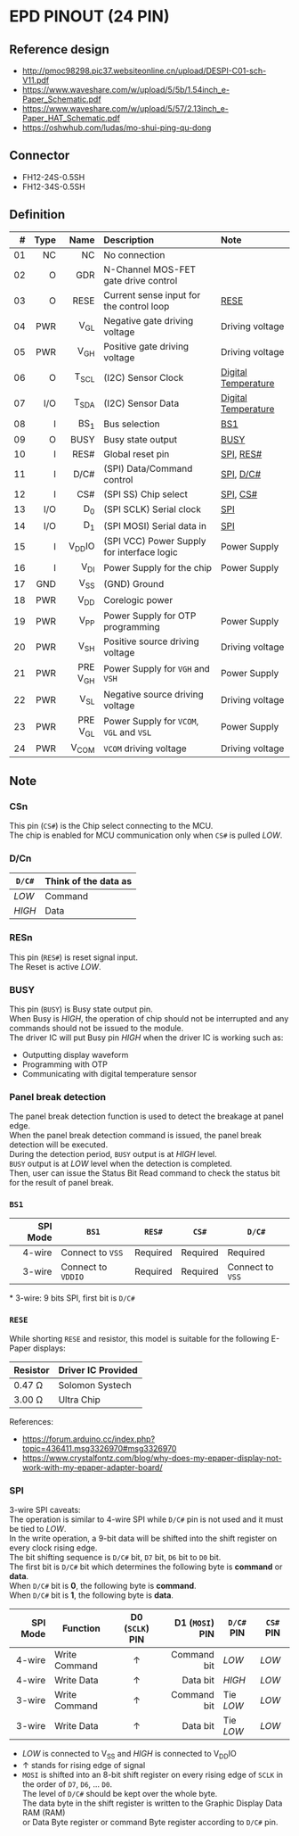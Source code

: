 # EPD PINOUT (24 PIN)

## Reference design

- <http://pmoc98298.pic37.websiteonline.cn/upload/DESPI-C01-sch-V11.pdf>
- <https://www.waveshare.com/w/upload/5/5b/1.54inch_e-Paper_Schematic.pdf>
- <https://www.waveshare.com/w/upload/5/57/2.13inch_e-Paper_HAT_Schematic.pdf>
- <https://oshwhub.com/ludas/mo-shui-ping-qu-dong>

## Connector

- FH12-24S-0.5SH
- FH12-34S-0.5SH

## Definition

|   # | Type |               Name | Description                                | Note                       |
| --: | ---: | -----------------: | :----------------------------------------- | :------------------------- |
|  01 |   NC |                 NC | No connection                              |                            |
|  02 |    O |                GDR | N-Channel MOS-FET gate drive control       |                            |
|  03 |    O |               RESE | Current sense input for the control loop   | [RESE](#rese)              |
|  04 |  PWR |     V<sub>GL</sub> | Negative gate driving voltage              | Driving voltage            |
|  05 |  PWR |     V<sub>GH</sub> | Positive gate driving voltage              | Driving voltage            |
|  06 |    O |    T<sub>SCL</sub> | (I2C) Sensor Clock                         | [Digital Temperature][dt]  |
|  07 |  I/O |    T<sub>SDA</sub> | (I2C) Sensor Data                          | [Digital Temperature][dt]  |
|  08 |    I |     BS<sub>1</sub> | Bus selection                              | [BS1](#bs1)                |
|  09 |    O |               BUSY | Busy state output                          | [BUSY](#busy)              |
|  10 |    I |               RES# | Global reset pin                           | [SPI](#spi), [RES#](#resn) |
|  11 |    I |               D/C# | (SPI) Data/Command control                 | [SPI](#spi), [D/C#](#dcn)  |
|  12 |    I |                CS# | (SPI SS) Chip select                       | [SPI](#spi), [CS#](#csn)   |
|  13 |  I/O |      D<sub>0</sub> | (SPI SCLK) Serial clock                    | [SPI](#spi)                |
|  14 |  I/O |      D<sub>1</sub> | (SPI MOSI) Serial data in                  | [SPI](#spi)                |
|  15 |    I |   V<sub>DD</sub>IO | (SPI VCC) Power Supply for interface logic | Power Supply               |
|  16 |    I |     V<sub>DI</sub> | Power Supply for the chip                  | Power Supply               |
|  17 |  GND |     V<sub>SS</sub> | (GND) Ground                               |                            |
|  18 |  PWR |     V<sub>DD</sub> | Corelogic power                            |                            |
|  19 |  PWR |     V<sub>PP</sub> | Power Supply for OTP programming           | Power Supply               |
|  20 |  PWR |     V<sub>SH</sub> | Positive source driving voltage            | Driving voltage            |
|  21 |  PWR | PRE V<sub>GH</sub> | Power Supply for `VGH` and `VSH`           | Power Supply               |
|  22 |  PWR |     V<sub>SL</sub> | Negative source driving voltage            | Driving voltage            |
|  23 |  PWR | PRE V<sub>GL</sub> | Power Supply for `VCOM`, `VGL` and `VSL`   | Power Supply               |
|  24 |  PWR |    V<sub>COM</sub> | `VCOM` driving voltage                     | Driving voltage            |

[dt]: ../sensors/lm75.md

## Note

### CSn

This pin (`CS#`) is the Chip select connecting to the MCU.
<br>The chip is enabled for MCU communication only when `CS#` is pulled _LOW_.

### D/Cn

| `D/C#` | Think of the data as |
| ------ | -------------------- |
| _LOW_  | Command              |
| _HIGH_ | Data                 |

### RESn

This pin (`RES#`) is reset signal input.
<br>The Reset is active _LOW_.

### BUSY

This pin (`BUSY`) is Busy state output pin.
<br>When Busy is _HIGH_, the operation of chip should not be interrupted and any commands should not be issued to the module.
<br>The driver IC will put Busy pin _HIGH_ when the driver IC is working such as:

- Outputting display waveform
- Programming with OTP
- Communicating with digital temperature sensor

### Panel break detection

The panel break detection function is used to detect the breakage at panel edge.
<br>When the panel break detection command is issued, the panel break detection will be executed.
<br>During the detection period, `BUSY` output is at _HIGH_ level.
<br>`BUSY` output is at _LOW_ level when the detection is completed.
<br>Then, user can issue the Status Bit Read command to check the status bit for the result of panel break.

### `BS1`

| SPI Mode | `BS1`              | `RES#`   | `CS#`    | `D/C#`           |
| -------: | ------------------ | -------- | -------- | ---------------- |
|   4-wire | Connect to `VSS`   | Required | Required | Required         |
|   3-wire | Connect to `VDDIO` | Required | Required | Connect to `VSS` |

\* 3-wire: 9 bits SPI, first bit is `D/C#`

### `RESE`

While shorting `RESE` and resistor, this model is suitable for the following E-Paper displays:

| Resistor     | Driver IC Provided |
| ------------ | ------------------ |
| 0.47 &Omega; | Solomon Systech    |
| 3.00 &Omega; | Ultra Chip         |

References:

- <https://forum.arduino.cc/index.php?topic=436411.msg3326970#msg3326970>
- <https://www.crystalfontz.com/blog/why-does-my-epaper-display-not-work-with-my-epaper-adapter-board/>

### SPI

3-wire SPI caveats:
<br>The operation is similar to 4-wire SPI while `D/C#` pin is not used and it must be tied to _LOW_.
<br>In the write operation, a 9-bit data will be shifted into the shift register on every clock rising edge.
<br>The bit shifting sequence is `D/C#` bit, `D7` bit, `D6` bit to `D0` bit.
<br>The first bit is `D/C#` bit which determines the following byte is **command** or **data**.
<br>When `D/C#` bit is **0**, the following byte is **command**.
<br>When `D/C#` bit is **1**, the following byte is **data**.

| SPI Mode | Function      | D0 (`SCLK`) PIN | D1 (`MOSI`) PIN | `D/C#` PIN | `CS#` PIN |
| -------: | ------------- | :-------------: | --------------: | ---------- | --------- |
|   4-wire | Write Command |     &#8593;     |     Command bit | _LOW_      | _LOW_     |
|   4-wire | Write Data    |     &#8593;     |        Data bit | _HIGH_     | _LOW_     |
|   3-wire | Write Command |     &#8593;     |     Command bit | Tie _LOW_  | _LOW_     |
|   3-wire | Write Data    |     &#8593;     |        Data bit | Tie _LOW_  | _LOW_     |

- _LOW_ is connected to V<sub>SS</sub> and _HIGH_ is connected to V<sub>DD</sub>IO
- &#8593; stands for rising edge of signal
- `MOSI` is shifted into an 8-bit shift register on every rising edge of `SCLK` in the order of `D7`, `D6`, ... `D0`.
  <br>The level of `D/C#` should be kept over the whole byte.
  <br>The data byte in the shift register is written to the Graphic Display Data RAM (RAM)
  <br>or Data Byte register or command Byte register according to `D/C#` pin.
